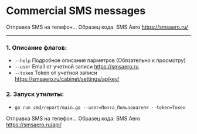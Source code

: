 # Commercial SMS messages
Отправка SMS на телефон... Образец кода. SMS Aero https://smsaero.ru/
***

### 1. Описание флагов:
- `--help` Подробное описания парметров (Обязательно к просмотру)
- `--user` Email от учетной записи https://smsaero.ru
- `--token` Token от учетной записи https://smsaero.ru/cabinet/settings/apikey/


### 2. Запуск утилиты:
- `go run cmd/report/main.go --user=Почта_Пользователя --token=Токен`

Отправка SMS на телефон... Образец кода. SMS Aero https://smsaero.ru/api/
